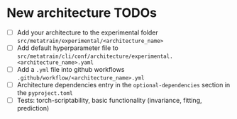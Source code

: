 <!-- Describe your new architecture briefly here -->



# New architecture TODOs

- [ ] Add your architecture to the experimental folder
  `src/metatrain/experimental/<architecture_name>`
- [ ] Add default hyperparameter file to
  `src/metatrain/cli/conf/architecture/experimental.<architecture_name>.yaml`
- [ ] Add a `.yml` file into github workflows `.github/workflow/<architecture_name>.yml`
- [ ] Architecture dependencies entry in the `optional-dependencies` section in the
  `pyproject.toml`
- [ ] Tests: torch-scriptability, basic functionality (invariance, fitting, prediction)
